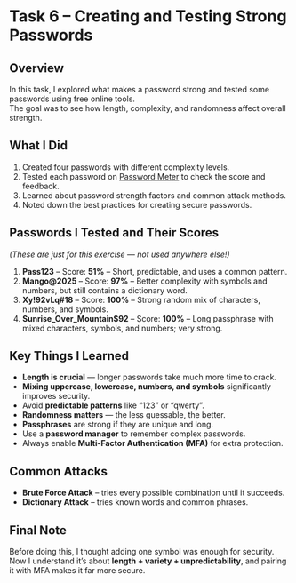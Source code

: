 # Task 6 – Creating and Testing Strong Passwords

## Overview
In this task, I explored what makes a password strong and tested some passwords using free online tools.  
The goal was to see how length, complexity, and randomness affect overall strength.

## What I Did
1. Created four passwords with different complexity levels.
2. Tested each password on [Password Meter](https://passwordmeter.com) to check the score and feedback.
3. Learned about password strength factors and common attack methods.
4. Noted down the best practices for creating secure passwords.

## Passwords I Tested and Their Scores
*(These are just for this exercise — not used anywhere else!)*

1. **Pass123** – Score: **51%** – Short, predictable, and uses a common pattern.  
2. **Mango@2025** – Score: **97%** – Better complexity with symbols and numbers, but still contains a dictionary word.  
3. **Xy!92vLq#18** – Score: **100%** – Strong random mix of characters, numbers, and symbols.  
4. **Sunrise_Over_Mountain$92** – Score: **100%** – Long passphrase with mixed characters, symbols, and numbers; very strong.

## Key Things I Learned
- **Length is crucial** — longer passwords take much more time to crack.
- **Mixing uppercase, lowercase, numbers, and symbols** significantly improves security.
- Avoid **predictable patterns** like “123” or “qwerty”.
- **Randomness matters** — the less guessable, the better.
- **Passphrases** are strong if they are unique and long.
- Use a **password manager** to remember complex passwords.
- Always enable **Multi-Factor Authentication (MFA)** for extra protection.

## Common Attacks
- **Brute Force Attack** – tries every possible combination until it succeeds.
- **Dictionary Attack** – tries known words and common phrases.

## Final Note
Before doing this, I thought adding one symbol was enough for security.  
Now I understand it’s about **length + variety + unpredictability**, and pairing it with MFA makes it far more secure.
